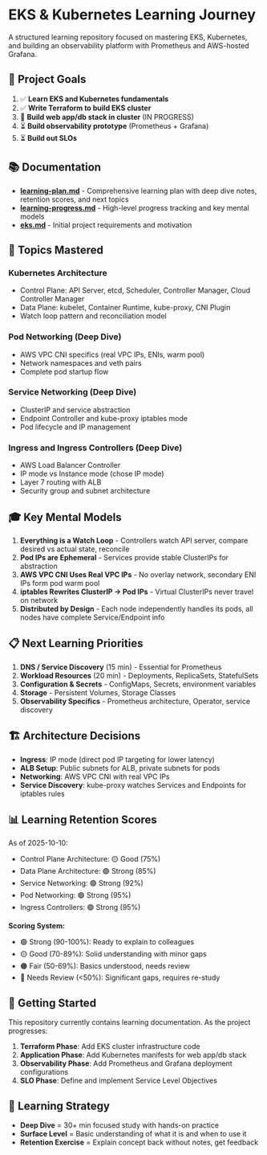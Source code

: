 # EKS & Kubernetes Learning Journey

A structured learning repository focused on mastering EKS, Kubernetes, and building an observability platform with Prometheus and AWS-hosted Grafana.

## 🎯 Project Goals

1. ✅ **Learn EKS and Kubernetes fundamentals**
2. ✅ **Write Terraform to build EKS cluster**
3. 🔄 **Build web app/db stack in cluster** (IN PROGRESS)
4. ⏳ **Build observability prototype** (Prometheus + Grafana)
5. ⏳ **Build out SLOs**

## 📚 Documentation

- **[learning-plan.md](./learning-plan.md)** - Comprehensive learning plan with deep dive notes, retention scores, and next topics
- **[learning-progress.md](./learning-progress.md)** - High-level progress tracking and key mental models
- **[eks.md](./eks.md)** - Initial project requirements and motivation

## 🧠 Topics Mastered

### Kubernetes Architecture
- Control Plane: API Server, etcd, Scheduler, Controller Manager, Cloud Controller Manager
- Data Plane: kubelet, Container Runtime, kube-proxy, CNI Plugin
- Watch loop pattern and reconciliation model

### Pod Networking (Deep Dive)
- AWS VPC CNI specifics (real VPC IPs, ENIs, warm pool)
- Network namespaces and veth pairs
- Complete pod startup flow

### Service Networking (Deep Dive)
- ClusterIP and service abstraction
- Endpoint Controller and kube-proxy iptables mode
- Pod lifecycle and IP management

### Ingress and Ingress Controllers (Deep Dive)
- AWS Load Balancer Controller
- IP mode vs Instance mode (chose IP mode)
- Layer 7 routing with ALB
- Security group and subnet architecture

## 🎓 Key Mental Models

1. **Everything is a Watch Loop** - Controllers watch API server, compare desired vs actual state, reconcile
2. **Pod IPs are Ephemeral** - Services provide stable ClusterIPs for abstraction
3. **AWS VPC CNI Uses Real VPC IPs** - No overlay network, secondary ENI IPs form pod warm pool
4. **iptables Rewrites ClusterIP → Pod IPs** - Virtual ClusterIPs never travel on network
5. **Distributed by Design** - Each node independently handles its pods, all nodes have complete Service/Endpoint info

## 📋 Next Learning Priorities

1. **DNS / Service Discovery** (15 min) - Essential for Prometheus
2. **Workload Resources** (20 min) - Deployments, ReplicaSets, StatefulSets
3. **Configuration & Secrets** - ConfigMaps, Secrets, environment variables
4. **Storage** - Persistent Volumes, Storage Classes
5. **Observability Specifics** - Prometheus architecture, Operator, service discovery

## 🏗️ Architecture Decisions

- **Ingress**: IP mode (direct pod IP targeting for lower latency)
- **ALB Setup**: Public subnets for ALB, private subnets for pods
- **Networking**: AWS VPC CNI with real VPC IPs
- **Service Discovery**: kube-proxy watches Services and Endpoints for iptables rules

## 📊 Learning Retention Scores

As of 2025-10-10:
- Control Plane Architecture: 🟡 Good (75%)
- Data Plane Architecture: 🟢 Strong (85%)
- Service Networking: 🟢 Strong (92%)
- Pod Networking: 🟢 Strong (95%)
- Ingress Controllers: 🟢 Strong (95%)

**Scoring System:**
- 🟢 Strong (90-100%): Ready to explain to colleagues
- 🟡 Good (70-89%): Solid understanding with minor gaps
- 🟠 Fair (50-69%): Basics understood, needs review
- 🔴 Needs Review (<50%): Significant gaps, requires re-study

## 🚀 Getting Started

This repository currently contains learning documentation. As the project progresses:

1. **Terraform Phase**: Add EKS cluster infrastructure code
2. **Application Phase**: Add Kubernetes manifests for web app/db stack
3. **Observability Phase**: Add Prometheus and Grafana deployment configurations
4. **SLO Phase**: Define and implement Service Level Objectives

## 📝 Learning Strategy

- **Deep Dive** = 30+ min focused study with hands-on practice
- **Surface Level** = Basic understanding of what it is and when to use it
- **Retention Exercise** = Explain concept back without notes, get feedback
